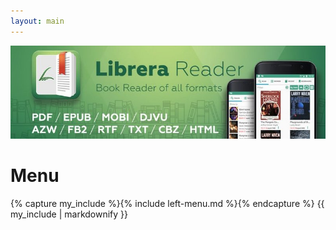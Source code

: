 ```yaml
---
layout: main
---
```

![](logo.jpg)

# Menu
  
{% capture my_include %}{% include left-menu.md %}{% endcapture %}
{{ my_include | markdownify }}